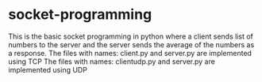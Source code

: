 # socket-programming
This is the basic socket programming in python where a client sends list of numbers to the server and the server sends the average of the numbers as a response.
The files with names: client.py and server.py are implemented using TCP
The files with names: clientudp.py and server.py are implemented using UDP

